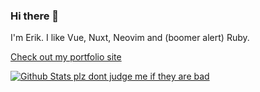 ### Hi there 👋

I'm Erik. I like Vue, Nuxt, Neovim and (boomer alert) Ruby.

[Check out my portfolio site](https://eriknygren.dev/)

[![Github Stats plz dont judge me if they are bad](https://github-readme-stats.vercel.app/api?username=eriknygren&count_private=true)](https://github.com/eriknygren)

<!--
**eriknygren/eriknygren** is a ✨ _special_ ✨ repository because its `README.md` (this file) appears on your GitHub profile.

Here are some ideas to get you started:

- 🔭 I’m currently working on ...
- 🌱 I’m currently learning ...
- 👯 I’m looking to collaborate on ...
- 🤔 I’m looking for help with ...
- 💬 Ask me about ...
- 📫 How to reach me: ...
- 😄 Pronouns: ...
- ⚡ Fun fact: ...
-->
